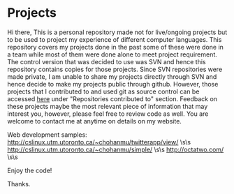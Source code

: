 # Projects
Hi there,
This is a personal repository made not for live/ongoing projects but to be used to project my experience of different computer languages. This repository covers my projects done in the past some of these were done in a team while most of them were done alone to meet project requirement. The control version that was decided to use was SVN and hence this repository contains copies for those projects. Since SVN repositories were made private, I am unable to share my projects directly through SVN and hence decide to make my projects public through github. However, those projects that I contributed to and used git as source control can be accessed [here](https://github.com/machohan) under "Repositories contributed to" section. Feedback on these projects maybe the most relevant piece of information that may interest you, however, please feel free to review code as well. You are welcome to contact me at anytime on details on my website.

Web development samples:
http://cslinux.utm.utoronto.ca/~chohanmu/twitterapp/view/ \s\s
http://cslinux.utm.utoronto.ca/~chohanmu/simple/ \s\s
http://octatwo.com/ \s\s

Enjoy the code!

Thanks.
